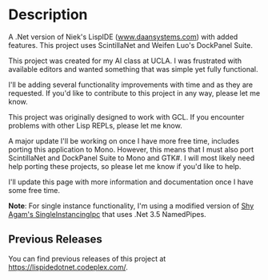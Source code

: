 # Description

A .Net version of Niek's LispIDE (www.daansystems.com) with added features.
This project uses ScintillaNet and Weifen Luo's DockPanel Suite.

This project was created for my AI class at UCLA. I was frustrated with available editors and wanted something that was simple yet fully functional.

I'll be adding several functionality improvements with time and as they are requested. If you'd like to contribute to this project in any way, please let me know.

This project was originally designed to work with GCL. If you encounter problems with other Lisp REPLs, please let me know.

A major update I'll be working on once I have more free time, includes porting this application to Mono. However, this means that I must also port ScintillaNet and DockPanel Suite to Mono and GTK#. I will most likely need help porting these projects, so please let me know if you'd like to help.

I'll update this page with more information and documentation once I have some free time.

**Note**: For single instance functionality, I'm using a modified version of [Shy Agam's SingleInstancingIpc](http://www.codeproject.com/KB/threads/SingleInstancingWithIpc.aspx) that uses .Net 3.5 NamedPipes.

## Previous Releases

You can find previous releases of this project at https://lispidedotnet.codeplex.com/.
